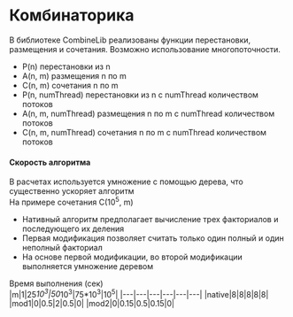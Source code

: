 # Комбинаторика
В библиотеке CombineLib реализованы функции перестановки, размещения и сочетания. Возможно использование многопоточности.  
  
- P(n) перестановки из n  
- A(n, m) размещения n по m  
- C(n, m) сочетания n по m  
- P(n, numThread) перестановки из n с numThread количеством потоков  
- A(n, m, numThread) размещения n по m с numThread количеством потоков  
- C(n, m, numThread) сочетания n по m с numThread количеством потоков  
  
#### Скорость алгоритма
В расчетах используется умножение с помощью дерева, что существенно ускоряет алгоритм  
На примере сочетания С(10<sup>5</sup>, m)  
- Нативный алгоритм предполагает вычисление трех факториалов и последующего их деления  
- Первая модификация позволяет считать только один полный и один неполный факториал  
- На основе первой модификации, во второй модификации выполняется умножение деревом  
  
Время выполнения (сек)  
|m|1|25*10<sup>3</sup>|50*10<sup>3</sup>|75*10<sup>3</sup>|10<sup>5</sup>|
|---|---|---|---|---|---|
|native|8|8|8|8|8|
|mod1|0|0.5|2|0.5|0|
|mod2|0|0.15|0.5|0.15|0|
